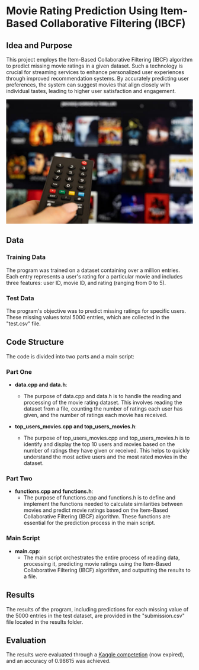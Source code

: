 # Movie Rating Prediction Using Item-Based Collaborative Filtering (IBCF)

## Idea and Purpose

This project employs the Item-Based Collaborative Filtering (IBCF) algorithm to predict missing movie ratings in a given dataset. Such a technology is crucial for streaming services to enhance personalized user experiences through improved recommendation systems. By accurately predicting user preferences, the system can suggest movies that align closely with individual tastes, leading to higher user satisfaction and engagement.

![image](img.jpg)

## Data

### Training Data

The program was trained on a dataset containing over a million entries. Each entry represents a user's rating for a particular movie and includes three features: user ID, movie ID, and rating (ranging from 0 to 5).

### Test Data

The program's objective was to predict missing ratings for specific users. These missing values total 5000 entries, which are collected in the "test.csv" file.

## Code Structure

The code is divided into two parts and a main script:

### Part One

- **data.cpp and data.h**: 
  - The purpose of data.cpp and data.h is to handle the reading and processing of the movie rating dataset. This involves reading the dataset from a file, counting the number of ratings each user has given, and the number of ratings each movie has received.

- **top_users_movies.cpp and top_users_movies.h**: 
  - The purpose of top_users_movies.cpp and top_users_movies.h is to identify and display the top 10 users and movies based on the number of ratings they have given or received. This helps to quickly understand the most active users and the most rated movies in the dataset.

### Part Two

- **functions.cpp and functions.h**: 
  - The purpose of functions.cpp and functions.h is to define and implement the functions needed to calculate similarities between movies and predict movie ratings based on the Item-Based Collaborative Filtering (IBCF) algorithm. These functions are essential for the prediction process in the main script.

### Main Script

- **main.cpp**: 
  - The main script orchestrates the entire process of reading data, processing it, predicting movie ratings using the Item-Based Collaborative Filtering (IBCF) algorithm, and outputting the results to a file.

## Results

The results of the program, including predictions for each missing value of the 5000 entries in the test dataset, are provided in the "submission.csv" file located in the results folder.

## Evaluation

The results were evaluated through a [Kaggle competetion](https://www.kaggle.com/competitions/cmp2003-rating-prediction/overview) (now expired), and an accuracy of 0.98615 was achieved.
